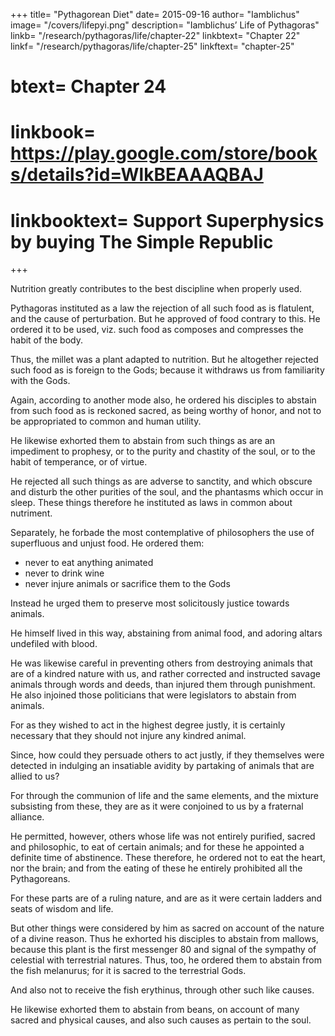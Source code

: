 +++
title= "Pythagorean Diet"
date= 2015-09-16
author= "Iamblichus"
image= "/covers/lifepyi.png"
description= "Iamblichus’ Life of Pythagoras"
linkb= "/research/pythagoras/life/chapter-22"
linkbtext= "Chapter 22"
linkf= "/research/pythagoras/life/chapter-25"
linkftext= "chapter-25"
# btext= Chapter 24
# linkbook= https://play.google.com/store/books/details?id=WlkBEAAAQBAJ
# linkbooktext= Support Superphysics by buying The Simple Republic
+++

Nutrition greatly contributes to the best discipline when properly used. 

Pythagoras instituted as a law the rejection of all such food as is flatulent, and the cause of perturbation. But he approved of food contrary to this. He ordered it to be used, viz. such food as composes and compresses the habit of the body. 

Thus, the millet was a plant adapted to nutrition. But he altogether rejected such food as is foreign to the Gods; because it withdraws us from familiarity with the Gods. 

Again, according to another mode also, he ordered his disciples to abstain from such food as is reckoned sacred, as being worthy of honor, and not to be appropriated to common and human utility. 

He likewise exhorted them to abstain from such things as are an impediment to prophesy, or to the purity and chastity of the soul, or to the habit of temperance, or of virtue. 

He rejected all such things as are adverse to sanctity, and which obscure and disturb the other purities of the soul, and the phantasms which occur in sleep. These things therefore he instituted as laws in common about nutriment.

Separately, he forbade the most contemplative of philosophers <!-- , and who have arrived at the summit of philosophic attainments, --> the use of superfluous and unjust food. He ordered them:
- never to eat anything animated
- never to drink wine 
- never injure animals or sacrifice them to the Gods

Instead he urged them to preserve most solicitously justice towards animals.

He himself lived in this way, abstaining from animal food, and adoring altars undefiled with blood. 

He was likewise careful in preventing others from destroying animals that are of a kindred nature with us, and rather corrected and instructed savage animals through words and deeds, than injured them through punishment. He also injoined those politicians that were legislators to abstain from animals. 

For as they wished to act in the highest degree justly, it is certainly necessary that they should not injure any kindred animal. 

Since, how could they persuade others to act justly, if they themselves were detected in indulging an insatiable avidity by partaking of animals that are allied to us? 

For through the communion of life and the same elements, and the mixture subsisting from these, they are as it were conjoined to us by a fraternal alliance. 

He permitted, however, others whose life was not entirely purified, sacred and philosophic, to eat of certain animals; and for these he appointed a definite time of abstinence. These therefore, he ordered not to eat the heart, nor the brain; and from the eating of these he entirely prohibited all the Pythagoreans. 

For these parts are of a ruling nature, and are as it were certain ladders and seats of wisdom and life. 

But other things were considered by him as sacred on account of the nature of a divine reason. Thus he exhorted his disciples to abstain from mallows, because this plant is the first messenger 80 and signal of the sympathy of celestial with terrestrial natures. Thus, too, he ordered them to abstain from the fish melanurus; for it is sacred to the terrestrial Gods. 

And also not to receive the fish erythinus, through other such like causes. 

He likewise exhorted them to abstain from beans, on account of many sacred and physical causes, and also such causes as pertain to the soul. <!-- And he established as laws other precepts similar to these, beginning through nutriment to lead men to virtue. -->

